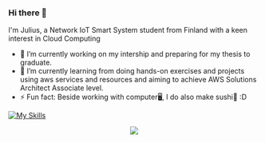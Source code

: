 ### Hi there 👋
I'm Julius, a Network IoT Smart System student from Finland with a keen interest in Cloud Computing

- 🔭 I’m currently working on my intership and preparing for my thesis to graduate.
- 🌱 I’m currently learning from doing hands-on exercises and projects using aws services and resources and aiming to achieve AWS Solutions Architect Associate level.
- ⚡ Fun fact: Beside working with computer🖥️, I do also make sushi🍣 :D 
<!---
- 👯 I’m looking to collaborate on ...
- 🤔 I’m looking for help with ...
- 💬 Ask me about ...
- 📫 How to reach me: ...
- 😄 Pronouns: ...
- ⚡ Fun fact: ...*/

 --->
[![My Skills](https://skillicons.dev/icons?i=aws,powershell,linux,java,github,c,cpp&perline=3)](https://skillicons.dev)
<p align="center">
  <a href="https://skillicons.dev">
    <img src="https://skillicons.dev/icons?i=aws,powershell,linux,java,github,c,cpp,vim" />
  </a>
</p>
